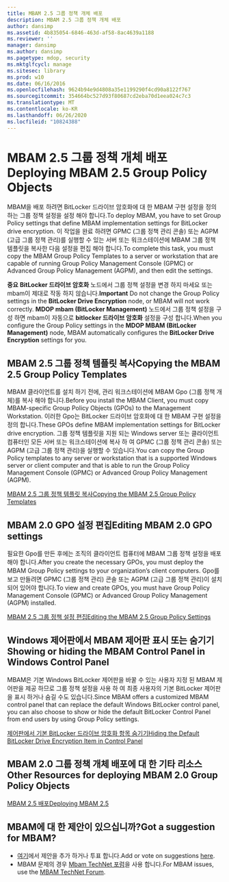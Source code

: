 ```yaml
---
title: MBAM 2.5 그룹 정책 개체 배포
description: MBAM 2.5 그룹 정책 개체 배포
author: dansimp
ms.assetid: 4b835054-6846-463d-af58-8ac4639a1188
ms.reviewer: ''
manager: dansimp
ms.author: dansimp
ms.pagetype: mdop, security
ms.mktglfcycl: manage
ms.sitesec: library
ms.prod: w10
ms.date: 06/16/2016
ms.openlocfilehash: 9624b94e9d4808a35e1199290f4cd90a8122f767
ms.sourcegitcommit: 354664bc527d93f80687cd2eba70d1eea024c7c3
ms.translationtype: MT
ms.contentlocale: ko-KR
ms.lasthandoff: 06/26/2020
ms.locfileid: "10824388"
---
```

# <span data-ttu-id="16d5f-103">MBAM 2.5 그룹 정책 개체 배포</span><span class="sxs-lookup"><span data-stu-id="16d5f-103">Deploying MBAM 2.5 Group Policy Objects</span></span>


<span data-ttu-id="16d5f-104">MBAM을 배포 하려면 BitLocker 드라이브 암호화에 대 한 MBAM 구현 설정을 정의 하는 그룹 정책 설정을 설정 해야 합니다.</span><span class="sxs-lookup"><span data-stu-id="16d5f-104">To deploy MBAM, you have to set Group Policy settings that define MBAM implementation settings for BitLocker drive encryption.</span></span> <span data-ttu-id="16d5f-105">이 작업을 완료 하려면 GPMC (그룹 정책 관리 콘솔) 또는 AGPM (고급 그룹 정책 관리)를 실행할 수 있는 서버 또는 워크스테이션에 MBAM 그룹 정책 템플릿을 복사한 다음 설정을 편집 해야 합니다.</span><span class="sxs-lookup"><span data-stu-id="16d5f-105">To complete this task, you must copy the MBAM Group Policy Templates to a server or workstation that are capable of running Group Policy Management Console (GPMC) or Advanced Group Policy Management (AGPM), and then edit the settings.</span></span>

<span data-ttu-id="16d5f-106">**중요**  **BitLocker 드라이브 암호화** 노드에서 그룹 정책 설정을 변경 하지 마세요 또는 mbam이 제대로 작동 하지 않습니다.</span><span class="sxs-lookup"><span data-stu-id="16d5f-106">**Important** Do not change the Group Policy settings in the **BitLocker Drive Encryption** node, or MBAM will not work correctly.</span></span> <span data-ttu-id="16d5f-107">**MDOP mbam (BitLocker Management)** 노드에서 그룹 정책 설정을 구성 하면 mbam이 자동으로 **bitlocker 드라이브 암호화** 설정을 구성 합니다.</span><span class="sxs-lookup"><span data-stu-id="16d5f-107">When you configure the Group Policy settings in the **MDOP MBAM (BitLocker Management)** node, MBAM automatically configures the **BitLocker Drive Encryption** settings for you.</span></span>

 

## <span data-ttu-id="16d5f-108">MBAM 2.5 그룹 정책 템플릿 복사</span><span class="sxs-lookup"><span data-stu-id="16d5f-108">Copying the MBAM 2.5 Group Policy Templates</span></span>


<span data-ttu-id="16d5f-109">MBAM 클라이언트를 설치 하기 전에, 관리 워크스테이션에 MBAM Gpo (그룹 정책 개체)를 복사 해야 합니다.</span><span class="sxs-lookup"><span data-stu-id="16d5f-109">Before you install the MBAM Client, you must copy MBAM-specific Group Policy Objects (GPOs) to the Management Workstation.</span></span> <span data-ttu-id="16d5f-110">이러한 Gpo는 BitLocker 드라이브 암호화에 대 한 MBAM 구현 설정을 정의 합니다.</span><span class="sxs-lookup"><span data-stu-id="16d5f-110">These GPOs define MBAM implementation settings for BitLocker drive encryption.</span></span> <span data-ttu-id="16d5f-111">그룹 정책 템플릿을 지원 되는 Windows server 또는 클라이언트 컴퓨터인 모든 서버 또는 워크스테이션에 복사 하 여 GPMC (그룹 정책 관리 콘솔) 또는 AGPM (고급 그룹 정책 관리)을 실행할 수 있습니다.</span><span class="sxs-lookup"><span data-stu-id="16d5f-111">You can copy the Group Policy templates to any server or workstation that is a supported Windows server or client computer and that is able to run the Group Policy Management Console (GPMC) or Advanced Group Policy Management (AGPM).</span></span>

[<span data-ttu-id="16d5f-112">MBAM 2.5 그룹 정책 템플릿 복사</span><span class="sxs-lookup"><span data-stu-id="16d5f-112">Copying the MBAM 2.5 Group Policy Templates</span></span>](copying-the-mbam-25-group-policy-templates.md)

## <span data-ttu-id="16d5f-113">MBAM 2.0 GPO 설정 편집</span><span class="sxs-lookup"><span data-stu-id="16d5f-113">Editing MBAM 2.0 GPO settings</span></span>


<span data-ttu-id="16d5f-114">필요한 Gpo를 만든 후에는 조직의 클라이언트 컴퓨터에 MBAM 그룹 정책 설정을 배포 해야 합니다.</span><span class="sxs-lookup"><span data-stu-id="16d5f-114">After you create the necessary GPOs, you must deploy the MBAM Group Policy settings to your organization’s client computers.</span></span> <span data-ttu-id="16d5f-115">Gpo를 보고 만들려면 GPMC (그룹 정책 관리) 콘솔 또는 AGPM (고급 그룹 정책 관리)이 설치 되어 있어야 합니다.</span><span class="sxs-lookup"><span data-stu-id="16d5f-115">To view and create GPOs, you must have Group Policy Management Console (GPMC) or Advanced Group Policy Management (AGPM) installed.</span></span>

[<span data-ttu-id="16d5f-116">MBAM 2.5 그룹 정책 설정 편집</span><span class="sxs-lookup"><span data-stu-id="16d5f-116">Editing the MBAM 2.5 Group Policy Settings</span></span>](editing-the-mbam-25-group-policy-settings.md)

## <span data-ttu-id="16d5f-117">Windows 제어판에서 MBAM 제어판 표시 또는 숨기기</span><span class="sxs-lookup"><span data-stu-id="16d5f-117">Showing or hiding the MBAM Control Panel in Windows Control Panel</span></span>


<span data-ttu-id="16d5f-118">MBAM은 기본 Windows BitLocker 제어판을 바꿀 수 있는 사용자 지정 된 MBAM 제어판을 제공 하므로 그룹 정책 설정을 사용 하 여 최종 사용자의 기본 BitLocker 제어판을 표시 하거나 숨길 수도 있습니다.</span><span class="sxs-lookup"><span data-stu-id="16d5f-118">Since MBAM offers a customized MBAM control panel that can replace the default Windows BitLocker control panel, you can also choose to show or hide the default BitLocker Control Panel from end users by using Group Policy settings.</span></span>

[<span data-ttu-id="16d5f-119">제어판에서 기본 BitLocker 드라이브 암호화 항목 숨기기</span><span class="sxs-lookup"><span data-stu-id="16d5f-119">Hiding the Default BitLocker Drive Encryption Item in Control Panel</span></span>](hiding-the-default-bitlocker-drive-encryption-item-in-control-panel-mbam-25.md)

## <span data-ttu-id="16d5f-120">MBAM 2.0 그룹 정책 개체 배포에 대 한 기타 리소스</span><span class="sxs-lookup"><span data-stu-id="16d5f-120">Other Resources for deploying MBAM 2.0 Group Policy Objects</span></span>


[<span data-ttu-id="16d5f-121">MBAM 2.5 배포</span><span class="sxs-lookup"><span data-stu-id="16d5f-121">Deploying MBAM 2.5</span></span>](deploying-mbam-25.md)

## <span data-ttu-id="16d5f-122">MBAM에 대 한 제안이 있으십니까?</span><span class="sxs-lookup"><span data-stu-id="16d5f-122">Got a suggestion for MBAM?</span></span>
- <span data-ttu-id="16d5f-123">[여기](http://mbam.uservoice.com/forums/268571-microsoft-bitlocker-administration-and-monitoring)에서 제안을 추가 하거나 투표 합니다.</span><span class="sxs-lookup"><span data-stu-id="16d5f-123">Add or vote on suggestions [here](http://mbam.uservoice.com/forums/268571-microsoft-bitlocker-administration-and-monitoring).</span></span> 
- <span data-ttu-id="16d5f-124">MBAM 문제의 경우 [Mbam TechNet 포럼](https://social.technet.microsoft.com/Forums/home?forum=mdopmbam)을 사용 합니다.</span><span class="sxs-lookup"><span data-stu-id="16d5f-124">For MBAM issues, use the [MBAM TechNet Forum](https://social.technet.microsoft.com/Forums/home?forum=mdopmbam).</span></span>

 

 





